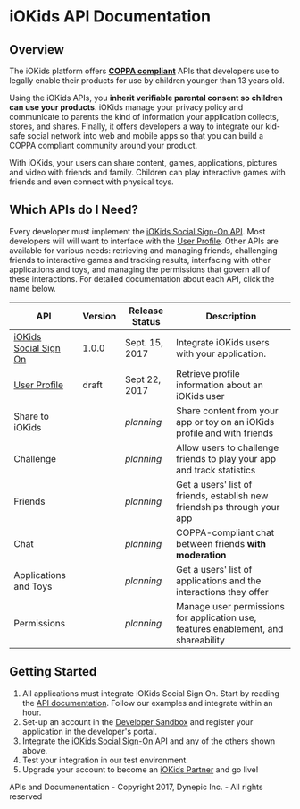 # iOKids API Documentation

## Overview
The iOKids platform offers **[COPPA compliant](https://www.ftc.gov/enforcement/rules/rulemaking-regulatory-reform-proceedings/childrens-online-privacy-protection-rule)** 
APIs that developers use to legally enable their products for use by children younger than 13 years old. 

Using the iOKids APIs, you **inherit verifiable parental consent so children can use your products**. iOKids manage your 
privacy policy and communicate to parents the kind of information your application collects, stores, and shares. 
Finally, it offers developers a way to integrate our kid-safe social network into web and mobile apps so that you can 
build a COPPA compliant community around your product. 

With iOKids, your users can share content, games, applications, pictures and video with friends and family. Children can 
play interactive games with friends and even connect with physical toys. 

## Which APIs do I Need?
Every developer must implement the [iOKids Social Sign-On API](/iOKids-SSO.md). Most developers will will want to interface
with the [User Profile](/UserProfile.md). Other APIs are available for various needs: retrieving and managing friends, 
challenging friends to interactive games and tracking results, interfacing with other applications and toys, and managing
the permissions that govern all of these interactions. For detailed documentation about each API, click the name below. 

| API | Version | Release Status | Description |
| --- | ------- | ------ | ----------- |
| [iOKids <br />Social Sign On](/iOKids-SSO.md) | 1.0.0 | Sept. 15, 2017 | Integrate iOKids users with your application. |
| [User Profile](/UserProfile.md) | draft | Sept 22, 2017 | Retrieve profile information about an iOKids user |
| Share to iOKids |  | *planning* | Share content from your app or toy on an iOKids profile and with friends |
| Challenge |  | *planning* | Allow users to challenge friends to play your app and track statistics |
| Friends |  | *planning* | Get a users' list of friends, establish new friendships through your app |
| Chat |   | *planning* | COPPA-compliant chat between friends **with moderation** |
| Applications and Toys |  | *planning* | Get a users' list of applications and the interactions they offer |
| Permissions |  | *planning* | Manage user permissions for application use, features enablement, and shareability |

## Getting Started
1. All applications must integrate iOKids Social Sign On. Start by reading the [API documentation](/iOKids-SSO.md). Follow 
our examples and integrate within an hour.
2. Set-up an account in the [Developer Sandbox](https://sandbox.iokids.net/developer) and register your application in 
the developer's portal.  
3. Integrate the [iOKids Social Sign-On](/iOKids-SSO.md) API and any of the others shown above.
4. Test your integration in our test environment.
5. Upgrade your account to become an [iOKids Partner](https://iokids.net/partners) and go live!


APIs and Documenentation - Copyright 2017, Dynepic Inc. - All rights reserved